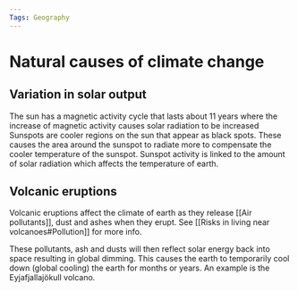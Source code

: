```yaml
---
Tags: Geography
---
```

# Natural causes of climate change
## Variation in solar output
The sun has a magnetic activity cycle that lasts about 11 years where the increase of magnetic activity causes solar radiation to be increased
Sunspots are cooler regions on the sun that appear as black spots. These causes the area around the sunspot to radiate more to compensate the cooler temperature of the sunspot.
Sunspot activity is linked to the amount of solar radiation which affects the temperature of earth.
## Volcanic eruptions
Volcanic eruptions affect the climate of earth as they release [[Air pollutants]], dust and ashes when they erupt.  See [[Risks in living near volcanoes#Pollution]] for more info.

These pollutants, ash and dusts will then reflect solar energy back into space resulting in global dimming. This causes the earth to temporarily cool down (global cooling) the earth for months or years. An example is the Eyjafjallajökull volcano.